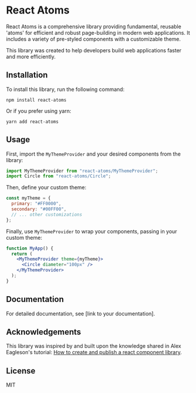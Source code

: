 # React Atoms

React Atoms is a comprehensive library providing fundamental, reusable 'atoms' for efficient and robust page-building in modern web applications. It includes a variety of pre-styled components with a customizable theme.

This library was created to help developers build web applications faster and more efficiently.

## Installation

To install this library, run the following command:

```shell
npm install react-atoms
```

Or if you prefer using yarn:

```shell
yarn add react-atoms
```

## Usage

First, import the `MyThemeProvider` and your desired components from the library:

```jsx
import MyThemeProvider from "react-atoms/MyThemeProvider";
import Circle from "react-atoms/Circle";
```

Then, define your custom theme:

```jsx
const myTheme = {
  primary: "#FF0000",
  secondary: "#00FF00",
  // ... other customizations
};
```

Finally, use `MyThemeProvider` to wrap your components, passing in your custom theme:

```jsx
function MyApp() {
  return (
    <MyThemeProvider theme={myTheme}>
      <Circle diameter="100px" />
    </MyThemeProvider>
  );
}
```

## Documentation

For detailed documentation, see [link to your documentation].

## Acknowledgements

This library was inspired by and built upon the knowledge shared in Alex Eagleson's tutorial: [How to create and publish a react component library](https://dev.to/alexeagleson/how-to-create-and-publish-a-react-component-library-2oe).

## License

MIT
